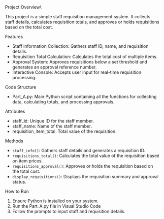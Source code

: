  Project Overview\
 
This project is a simple staff requisition management system. It collects staff details, calculates requisition totals, and approves or holds requisitions based on the total cost.

 Features
- Staff Information Collection: Gathers staff ID, name, and requisition details.
- Requisition Total Calculation: Calculates the total cost of multiple items.
- Approval System: Approves requisitions below a set threshold and generates an approval reference number.
- Interactive Console: Accepts user input for real-time requisition processing.

 Code Structure
- Part_A.py: Main Python script containing all the functions for collecting data, calculating totals, and processing approvals.

 Attributes
- staff_id: Unique ID for the staff member.
- staff_name: Name of the staff member.
- requisition_item_total: Total value of the requisition.

 Methods
- `staff_info()`: Gathers staff details and generates a requisition ID.
- `requisitions_total()`: Calculates the total value of the requisition based on item prices.
- `requisitions_approval()`: Approves or holds the requisition based on the total cost.
- `display_requisitions()`: Displays the requisition summary and approval status.

 How to Run
1. Ensure Python is installed on your system.
2. Run the Part_A.py file in Visual Studio Code
3. Follow the prompts to input staff and requisition details.
